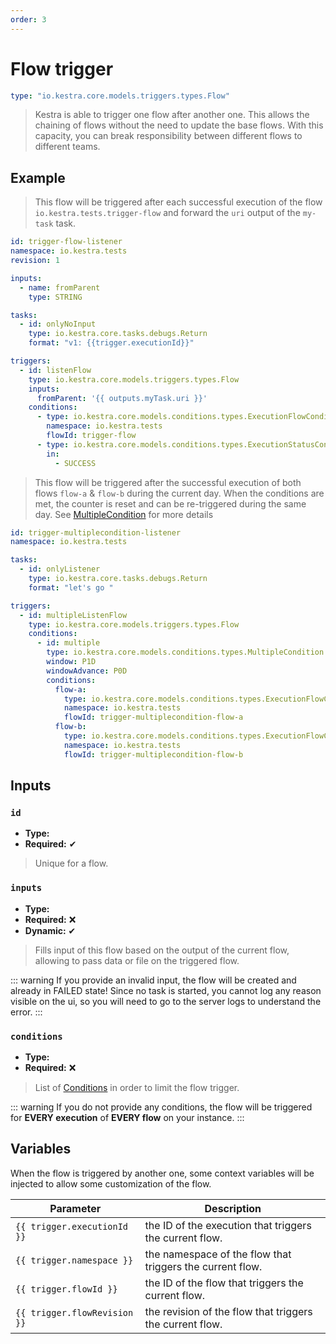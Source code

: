 ```yaml
---
order: 3
---
```


# Flow trigger


```yaml
type: "io.kestra.core.models.triggers.types.Flow"
```

> Kestra is able to trigger one flow after another one. This allows the chaining of flows without the need to update the base flows.
  With this capacity, you can break responsibility between different flows to different teams.

## Example
> This flow will be triggered after each successful execution of the flow `io.kestra.tests.trigger-flow` and forward the `uri` output of the `my-task` task.
```yaml
id: trigger-flow-listener
namespace: io.kestra.tests
revision: 1

inputs:
  - name: fromParent
    type: STRING

tasks:
  - id: onlyNoInput
    type: io.kestra.core.tasks.debugs.Return
    format: "v1: {{trigger.executionId}}"

triggers:
  - id: listenFlow
    type: io.kestra.core.models.triggers.types.Flow
    inputs:
      fromParent: '{{ outputs.myTask.uri }}'
    conditions:
      - type: io.kestra.core.models.conditions.types.ExecutionFlowCondition
        namespace: io.kestra.tests
        flowId: trigger-flow
      - type: io.kestra.core.models.conditions.types.ExecutionStatusCondition
        in:
          - SUCCESS
```

> This flow will be triggered after the successful execution of both flows `flow-a` & `flow-b` during the current day. When the conditions are met, the counter is reset and can be re-triggered during the same day. See [MultipleCondition](/plugins/core/conditions/io.kestra.core.models.conditions.types.MultipleCondition.html) for more details
```yaml
id: trigger-multiplecondition-listener
namespace: io.kestra.tests

tasks:
  - id: onlyListener
    type: io.kestra.core.tasks.debugs.Return
    format: "let's go "

triggers:
  - id: multipleListenFlow
    type: io.kestra.core.models.triggers.types.Flow
    conditions:
      - id: multiple
        type: io.kestra.core.models.conditions.types.MultipleCondition
        window: P1D
        windowAdvance: P0D
        conditions:
          flow-a:
            type: io.kestra.core.models.conditions.types.ExecutionFlowCondition
            namespace: io.kestra.tests
            flowId: trigger-multiplecondition-flow-a
          flow-b:
            type: io.kestra.core.models.conditions.types.ExecutionFlowCondition
            namespace: io.kestra.tests
            flowId: trigger-multiplecondition-flow-b

```

## Inputs

### `id`
* **Type:** <Badge vertical="middle" text="String" />
* **Required:** ✔

> Unique for a flow.


### `inputs`
* **Type:** <Badge vertical="middle" text="Map<String, Object>" />
* **Required:** ❌
* **Dynamic:** ✔

> Fills input of this flow based on the output of the current flow, allowing to pass data or file on the triggered flow.


::: warning
If you provide an invalid input, the flow will be created and already in FAILED state! Since no task is started, you cannot log any reason visible on the ui, so you will need to go to the server logs to understand the error.
:::

### `conditions`
* **Type:** <Badge vertical="middle" text="List<Condition>" />
* **Required:** ❌

> List of  [Conditions](../conditions) in order to limit the flow trigger.

::: warning
If you do not provide any conditions, the flow will be triggered for **EVERY execution** of **EVERY flow** on your instance.
:::


## Variables
When the flow is triggered by another one, some context variables will be injected to allow some customization of the flow.

| Parameter | Description |
| ---------- | ----------- |
|  <code v-pre>{{ trigger.executionId }}</code> | the ID of the execution that triggers the current flow. |
|  <code v-pre>{{ trigger.namespace }}</code> | the namespace of the flow that triggers the current flow. |
|  <code v-pre>{{ trigger.flowId }}</code> | the ID of the flow that triggers the current flow. |
|  <code v-pre>{{ trigger.flowRevision }}</code> | the revision of the flow that triggers the current flow. |
